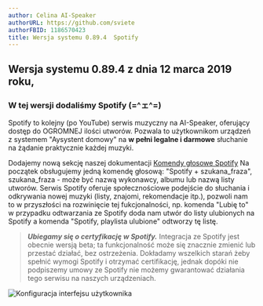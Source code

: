 ```yaml
---
author: Celina AI-Speaker
authorURL: https://github.com/sviete
authorFBID: 1186570423
title: Wersja systemu 0.89.4  Spotify
---
```


## Wersja systemu 0.89.4 z dnia 12 marca 2019 roku,

### W tej wersji dodaliśmy Spotify (=^ェ^=)

Spotify to kolejny (po YouTube) serwis muzyczny na AI-Speaker, oferujący dostęp do OGROMNEJ ilości utworów.
Pozwala to użytkownikom urządzeń z systemem "Aysystent domowy" na **w pełni legalne i darmowe** słuchanie na żądanie praktycznie każdej muzyki.

Dodajemy nową sekcję naszej dokumentacji [Komendy głosowe Spotify](/docs/ais_app_assistent_commands#spotify)
Na początek obsługujemy jedną komendę głosową: "Spotify + szukana_fraza", szukana_fraza - może być nazwą wykonawcy, albumu lub nazwą listy utworów. Serwis Spotify oferuje społecznościowe podejście do słuchania i odkrywania nowej muzyki (listy, znajomi, rekomendacje itp.), pozwoli nam to w przyszłości na rozwinięcie tej fukcjonalności, np. komenda "Lubię to" w przypadku odtwarzania ze Spotify doda nam utwór do listy ulubionych na Spotify a komenda "Spotify, playlista ulubione" odtworzy tę listę.


>***Ubiegamy się o certyfikację w Spotify.*** Integracja ze Spotify jest obecnie wersją beta; ta funkcjonalność może się znacznie zmienić lub przestać działać, bez ostrzeżenia. Dokładamy wszelkich starań żeby spełnić wymogi Spotify i otrzymać certifikację, jednak dopóki nie podpiszemy umowy ze Spotify nie możemy gwarantować działania tego serwisu na naszych urządzeniach.


![Konfiguracja interfejsu użytkownika](/img/en/frontend/spotify.png)
